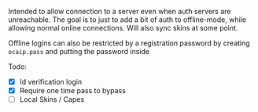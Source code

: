 Intended to allow connection to a server even when auth servers are unreachable.
The goal is to just to add a bit of auth to offline-mode, while allowing normal online connections.
Will also sync skins at some point.

Offline logins can also be restricted by a registration password
by creating `ocaip.pass` and putting the password inside

Todo:

- [x] Id verification login
- [x] Require one time pass to bypass
- [ ] Local Skins / Capes